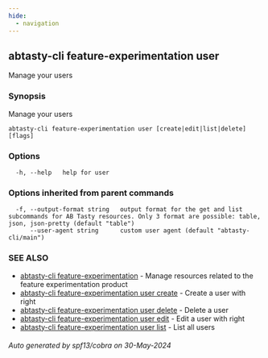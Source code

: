 ```yaml
---
hide:
  - navigation
---
```

## abtasty-cli feature-experimentation user

Manage your users

### Synopsis

Manage your users

```
abtasty-cli feature-experimentation user [create|edit|list|delete] [flags]
```

### Options

```
  -h, --help   help for user
```

### Options inherited from parent commands

```
  -f, --output-format string   output format for the get and list subcommands for AB Tasty resources. Only 3 format are possible: table, json, json-pretty (default "table")
      --user-agent string      custom user agent (default "abtasty-cli/main")
```

### SEE ALSO

* [abtasty-cli feature-experimentation](abtasty-cli_feature-experimentation.md)	 - Manage resources related to the feature experimentation product
* [abtasty-cli feature-experimentation user create](abtasty-cli_feature-experimentation_user_create.md)	 - Create a user with right
* [abtasty-cli feature-experimentation user delete](abtasty-cli_feature-experimentation_user_delete.md)	 - Delete a user
* [abtasty-cli feature-experimentation user edit](abtasty-cli_feature-experimentation_user_edit.md)	 - Edit a user with right
* [abtasty-cli feature-experimentation user list](abtasty-cli_feature-experimentation_user_list.md)	 - List all users

###### Auto generated by spf13/cobra on 30-May-2024
